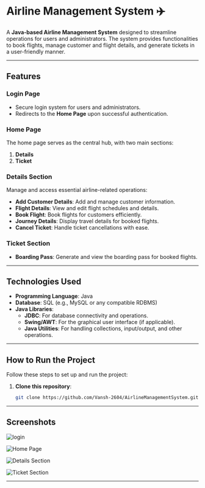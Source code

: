 # Airline Management System ✈️

A **Java-based Airline Management System** designed to streamline operations for users and administrators. The system provides functionalities to book flights, manage customer and flight details, and generate tickets in a user-friendly manner.

---

## Features

### Login Page
- Secure login system for users and administrators.
- Redirects to the **Home Page** upon successful authentication.

### Home Page
The home page serves as the central hub, with two main sections:
1. **Details**
2. **Ticket**

### Details Section
Manage and access essential airline-related operations:
- **Add Customer Details**: Add and manage customer information.
- **Flight Details**: View and edit flight schedules and details.
- **Book Flight**: Book flights for customers efficiently.
- **Journey Details**: Display travel details for booked flights.
- **Cancel Ticket**: Handle ticket cancellations with ease.

### Ticket Section
- **Boarding Pass**: Generate and view the boarding pass for booked flights.

---

## Technologies Used

- **Programming Language**: Java
- **Database**: SQL (e.g., MySQL or any compatible RDBMS)
- **Java Libraries**:
  - **JDBC**: For database connectivity and operations.
  - **Swing/AWT**: For the graphical user interface (if applicable).
  - **Java Utilities**: For handling collections, input/output, and other operations.

---

## How to Run the Project

Follow these steps to set up and run the project:

1. **Clone this repository**:
   ```bash
   git clone https://github.com/Vansh-2604/AirlineManagementSystem.git
---


## Screenshots


![login](https://github.com/user-attachments/assets/155679cc-18dd-4d0e-97a9-2ebdf20d3fd2)



![Home Page](https://via.placeholder.com/800x400.png?text=Home+Page+Screenshot)


![Details Section](https://via.placeholder.com/800x400.png?text=Details+Section+Screenshot)


![Ticket Section](https://via.placeholder.com/800x400.png?text=Ticket+Section+Screenshot)



---

